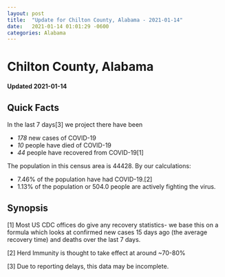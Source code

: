 ```yaml
---
layout: post
title:  "Update for Chilton County, Alabama - 2021-01-14"
date:   2021-01-14 01:01:29 -0600
categories: Alabama
---
```


# Chilton County, Alabama
#### Updated 2021-01-14

## Quick Facts

In the last 7 days[3] we project there have been
- *178* new cases of COVID-19
- *10* people have died of COVID-19
- *44* people have recovered from COVID-19[1]

The population in this census area is 44428. By our calculations:
- 7.46% of the population have had COVID-19.[2]
- 1.13% of the population or 504.0 people are actively fighting the virus.

## Synopsis




[1] Most US CDC offices do give any recovery statistics- we base this on a formula which looks at confirmed new cases
15 days ago (the average recovery time) and deaths over the last 7 days.

[2] Herd Immunity is thought to take effect at around ~70-80%

[3] Due to reporting delays, this data may be incomplete.
 
    